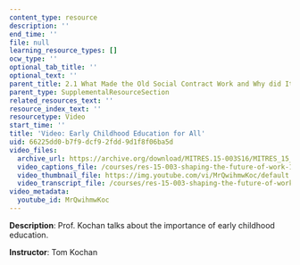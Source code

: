 ```yaml
---
content_type: resource
description: ''
end_time: ''
file: null
learning_resource_types: []
ocw_type: ''
optional_tab_title: ''
optional_text: ''
parent_title: 2.1 What Made the Old Social Contract Work and Why did It Break Down?
parent_type: SupplementalResourceSection
related_resources_text: ''
resource_index_text: ''
resourcetype: Video
start_time: ''
title: 'Video: Early Childhood Education for All'
uid: 66225dd0-b7f9-dcf9-2fdd-9d1f8f06ba5d
video_files:
  archive_url: https://archive.org/download/MITRES.15-003S16/MITRES_15_003S16_2-1-4_360p.mp4
  video_captions_file: /courses/res-15-003-shaping-the-future-of-work-15-662x-spring-2016/ef7d7d24282b50858daccc2c2b1ad384_MrQwihmwKoc.vtt
  video_thumbnail_file: https://img.youtube.com/vi/MrQwihmwKoc/default.jpg
  video_transcript_file: /courses/res-15-003-shaping-the-future-of-work-15-662x-spring-2016/74eb8aea30d24a8f377b40d22dd25959_MrQwihmwKoc.pdf
video_metadata:
  youtube_id: MrQwihmwKoc
---
```


**Description**: Prof. Kochan talks about the importance of early childhood education.

**Instructor**: Tom Kochan



